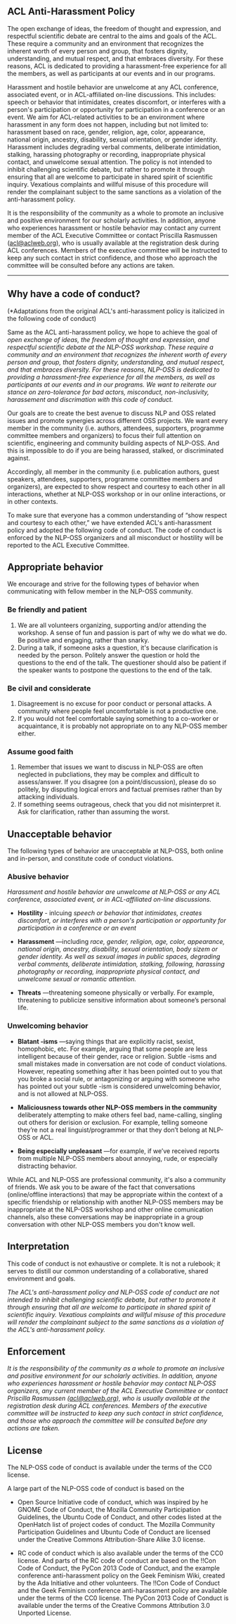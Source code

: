 ## ACL Anti-Harassment Policy

The open exchange of ideas, the freedom of thought and expression, and respectful scientific debate are central to the aims and goals of the ACL. These require a community and an environment that recognizes the inherent worth of every person and group, that fosters dignity, understanding, and mutual respect, and that embraces diversity. For these reasons, ACL is dedicated to providing a harassment-free experience for all the members, as well as participants at our events and in our programs.

Harassment and hostile behavior are unwelcome at any ACL conference, associated event, or in ACL-affiliated on-line discussions. This includes: speech or behavior that intimidates, creates discomfort, or interferes with a person's participation or opportunity for participation in a conference or an event. We aim for ACL-related activities to be an environment where harassment in any form does not happen, including but not limited to: harassment based on race, gender, religion, age, color, appearance, national origin, ancestry, disability, sexual orientation, or gender identity. Harassment includes degrading verbal comments, deliberate intimidation, stalking, harassing photography or recording, inappropriate physical contact, and unwelcome sexual attention. The policy is not intended to inhibit challenging scientific debate, but rather to promote it through ensuring that all are welcome to participate in shared spirit of scientific inquiry. Vexatious complaints and willful misuse of this procedure will render the complainant subject to the same sanctions as a violation of the anti-harassment policy.

It is the responsibility of the community as a whole to promote an inclusive and positive environment for our scholarly activities. In addition, anyone who experiences harassment or hostile behavior may contact any current member of the ACL Executive Committee or contact Priscilla Rasmussen (acl@aclweb.org), who is usually available at the registration desk during ACL conferences. Members of the executive committee will be instructed to keep any such contact in strict confidence, and those who approach the committee will be consulted before any actions are taken.

----


## Why have a code of conduct?

(*Adaptations from the original ACL's anti-harassment policy is italicized in the following code of conduct)

Same as the ACL anti-harassment policy, we hope to achieve the goal of *open exchange of ideas, the freedom of thought and expression, and respectful scientific debate at the NLP-OSS workshop. These require a community and an environment that recognizes the inherent worth of every person and group, that fosters dignity, understanding, and mutual respect, and that embraces diversity. For these reasons, NLP-OSS is dedicated to providing a harassment-free experience for all the members, as well as participants at our events and in our programs. We want to reiterate our stance on zero-tolerance for bad actors, misconduct, non-inclusivity, harassement and discrimation with this code of conduct.* 

Our goals are to create the best avenue to discuss NLP and OSS related issues and promote synergies across different OSS projects. We want every member in the community (i.e. authors, attendees, supporters, programme committee members and organizers) to focus their full attention on scientific, engineering and community building aspects of NLP-OSS. And this is impossible to do if you are being harassed, stalked, or discriminated against.

Accordingly, all member in the community (i.e. publication authors, guest speakers, attendees, supporters, programme committee members and organizers), are expected to show respect and courtesy to each other in all interactions, whether at NLP-OSS workshop or in our online interactions, or in other contexts.

To make sure that everyone has a common understanding of “show respect and courtesy to each other,” we have extended ACL's anti-harassment policy and adopted the following code of conduct. The code of conduct is enforced by the NLP-OSS organizers and all misconduct or hostility will be reported to the ACL Executive Committee. 


## Appropriate behavior

We encourage and strive for the following types of behavior when communicating with fellow member in the NLP-OSS community.

### Be friendly and patient

 1. We are all volunteers organizing, supporting and/or attending the workshop. A sense of fun and passion is part of why we do what we do. Be positive and engaging, rather than snarky.
 2. During a talk, if someone asks a question, it's because clarification is needed by the person. Politely answer the question or hold the questions to the end of the talk. The questioner should also be patient if the speaker wants to postpone the questions to the end of the talk.

### Be civil and considerate

 1. Disagreement is no excuse for poor conduct or personal attacks. A community where people feel uncomfortable is not a productive one.
 2. If you would not feel comfortable saying something to a co-worker or acquaintance, it is probably not appropriate on to any NLP-OSS member either.
 
### Assume good faith

 1. Remember that issues we want to discuss in NLP-OSS are often neglected in pubcliations, they may be complex and difficult to assess/answer. If you disagree (on a point/discussion), please do so politely, by disputing logical errors and factual premises rather than by attacking individuals.
 2. If something seems outrageous, check that you did not misinterpret it. Ask for clarification, rather than assuming the worst.
 

## Unacceptable behavior

The following types of behavior are unacceptable at NLP-OSS, both online and in-person, and constitute code of conduct violations.

### Abusive behavior

*Harassment and hostile behavior are unwelcome at NLP-OSS or any ACL conference, associated event, or in ACL-affiliated on-line discussions.* 

 - **Hostility** - inlcuing *speech or behavior that intimidates, creates discomfort, or interferes with a person's participation or opportunity for participation in a conference or an event*

 - **Harassment** —including *race, gender, religion, age, color, appearance, national origin, ancestry, disability, sexual orientation, body sizem or gender identity. As well as sexual images in public spaces, degrading verbal comments, deliberate intimidation, stalking, following, harassing photography or recording, inappropriate physical contact, and unwelcome sexual or romantic attention.*

 - **Threats** —threatening someone physically or verbally. For example, threatening to publicize sensitive information about someone’s personal life.


### Unwelcoming behavior

 - **Blatant -isms** —saying things that are explicitly racist, sexist, homophobic, etc. For example, arguing that some people are less intelligent because of their gender, race or religion. Subtle -isms and small mistakes made in conversation are not code of conduct violations. However, repeating something after it has been pointed out to you that you broke a social rule, or antagonizing or arguing with someone who has pointed out your subtle -ism is considered unwelcoming behavior, and is not allowed at NLP-OSS.
 
  -  **Maliciousness towards other NLP-OSS members in the community** deliberately attempting to make others feel bad, name-calling, singling out others for derision or exclusion. For example, telling someone they’re not a real linguist/programmer or that they don’t belong at NLP-OSS or ACL.

 - **Being especially unpleasant** —for example, if we’ve received reports from multiple NLP-OSS members about annoying, rude, or especially distracting behavior.
 
 
While ACL and NLP-OSS are professional community, it's also a community of friends. We ask you to be aware of the fact that conversations (online/offline interactions) that may be appropriate within the context of a specific friendship or relationship with another NLP-OSS members may be inappropriate at the NLP-OSS workshop and other online comunication channels, also these conversations may be inappropriate in a group conversation with other NLP-OSS members you don't know well.


## Interpretation

This code of conduct is not exhaustive or complete. It is not a rulebook; it serves to distill our common understanding of a collaborative, shared environment and goals. 

*The ACL's anti-harassment policy and NLP-OSS code of conduct are not intended to inhibit challenging scientific debate, but rather to promote it through ensuring that all are welcome to participate in shared spirit of scientific inquiry. Vexatious complaints and willful misuse of this procedure will render the complainant subject to the same sanctions as a violation of the ACL's anti-harassment policy.*

## Enforcement

*It is the responsibility of the community as a whole to promote an inclusive and positive environment for our scholarly activities. In addition, anyone who experiences harassment or hostile behavior may contact NLP-OSS organizers, any current member of the ACL Executive Committee or contact Priscilla Rasmussen (acl@aclweb.org), who is usually available at the registration desk during ACL conferences. Members of the executive committee will be instructed to keep any such contact in strict confidence, and those who approach the committee will be consulted before any actions are taken.*

## License

The NLP-OSS code of conduct is available under the terms of the CC0 license.

A large part of the NLP-OSS code of conduct is based on the 

 - Open Source Initiative code of conduct, which was inspired by he GNOME Code of Conduct, the Mozilla Community Participation Guidelines, the Ubuntu Code of Conduct, and other codes listed at the OpenHatch list of project codes of conduct. The Mozilla Community Participation Guidelines and Ubuntu Code of Conduct are licensed under the Creative Commons Attribution-Share Alike 3.0 license. 

 - RC code of conduct which is also available under the terms of the CC0 license. And parts of the RC code of conduct are based on the !!Con Code of Conduct, the PyCon 2013 Code of Conduct, and the example conference anti-harassment policy on the Geek Feminism Wiki, created by the Ada Initiative and other volunteers. The !!Con Code of Conduct and the Geek Feminism conference anti-harassment policy are available under the terms of the CC0 license. The PyCon 2013 Code of Conduct is available under the terms of the Creative Commons Attribution 3.0 Unported License.
